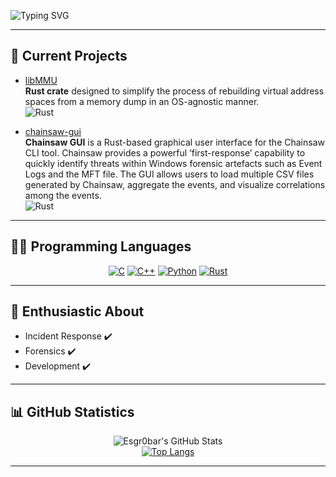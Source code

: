 ![Typing SVG](https://readme-typing-svg.demolab.com?font=Fira+Code&size=18&duration=2000&pause=500&color=5BCDEC&center=true&vCenter=true&width=440&lines=Code+is+life!;Let's+debug+and+conquer!;Welcome+to+my+GitHub!)

---

## 🌟 Current Projects

- [libMMU](https://github.com/Memoscopy/libMMU)  
  **Rust crate** designed to simplify the process of rebuilding virtual address spaces from a memory dump in an OS-agnostic manner.  
  ![Rust](https://img.shields.io/badge/Rust-000000?style=for-the-badge&logo=rust&logoColor=white)
  

- [chainsaw-gui](https://github.com/Esgr0bar/chainsaw-gui)  
  **Chainsaw GUI** is a Rust-based graphical user interface for the Chainsaw CLI tool. Chainsaw provides a powerful ‘first-response’ capability to quickly identify threats within Windows forensic artefacts such as Event Logs and the MFT file. The GUI allows users to load multiple CSV files generated by Chainsaw, aggregate the events, and visualize correlations among the events.  
  ![Rust](https://img.shields.io/badge/Rust-000000?style=for-the-badge&logo=rust&logoColor=white)


---

## 👨‍💻 Programming Languages

<p align="center">
  <a href="https://github.com/search?q=user%3AEsgr0bar+language%3AC"><img alt="C" src="https://custom-icon-badges.demolab.com/badge/C-03599C.svg?logo=c-in-hexagon&logoColor=white"></a>
  <a href="https://github.com/search?q=user%3AEsgr0bar+language%3AC++"><img alt="C++" src="https://custom-icon-badges.demolab.com/badge/C++-9C033A.svg?logo=cpp2&logoColor=white"></a>
  <a href="https://github.com/search?q=user%3AEsgr0bar+language%3APython"><img alt="Python" src="https://img.shields.io/badge/Python-14354C.svg?logo=python&logoColor=white"></a>
  <a href="https://github.com/search?q=user%3AEsgr0bar+language%3ARust"><img alt="Rust" src="https://img.shields.io/badge/Rust-000000?style=for-the-badge&logo=rust&logoColor=white"></a>
</p>

---

## :floppy_disk: Enthusiastic About

- Incident Response ✔️
- Forensics ✔️
- Development ✔️

---

## 📊 GitHub Statistics

<p align="center">
  <img src="https://github-readme-stats-sigma-five.vercel.app/api?username=Esgr0bar&theme=dracula&show_icons=true&line_height=33&hide_title=true&hide_border=true&count_private=true&include_all_commits=true&enable_animations=true" alt="Esgr0bar's GitHub Stats" />
  <br>
  <a href="https://github.com/anuraghazra/github-readme-stats"><img alt="Top Langs" src="https://github-readme-stats-git-masterrstaa-rickstaa.vercel.app/api/top-langs/?username=Esgr0bar&theme=dracula&layout=compact" /></a>
</p>

---
